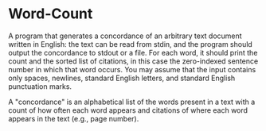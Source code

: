 Word-Count
==========

A program that generates a concordance of an arbitrary text document written in English: the text can be read from stdin, and the program should output the concordance to stdout or a file. For each word, it should print the count and the sorted list of citations, in this case the zero-indexed sentence number in which that word occurs. You may assume that the input contains only spaces, newlines, standard English letters, and standard English punctuation marks.

A "concordance" is an alphabetical list of the words present in a text with a count of how often each word appears and citations of where each word appears in the text (e.g., page number). 
